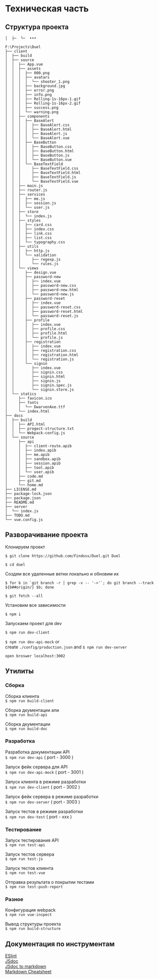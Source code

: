 # Техническая часть

## Структура проекта
`│  ├─  └─  •••`

```
F:\Projects\Duel
├── client
│  ├── build
│  ├── source
│  │  ├── App.vue
│  │  ├── assets
│  │  │  ├── 000.png
│  │  │  ├── avatars
│  │  │  │  └── shooter_1.png
│  │  │  ├── background.jpg
│  │  │  ├── error.png
│  │  │  ├── info.png
│  │  │  ├── Rolling-1s-16px-1.gif
│  │  │  ├── Rolling-1s-16px-2.gif
│  │  │  ├── success.png
│  │  │  └── warning.png
│  │  ├── components
│  │  │  ├── BaseAlert
│  │  │  │  ├── BaseAlert.css
│  │  │  │  ├── BaseAlert.html
│  │  │  │  ├── BaseAlert.js
│  │  │  │  └── BaseAlert.vue
│  │  │  ├── BaseButton
│  │  │  │  ├── BaseButton.css
│  │  │  │  ├── BaseButton.html
│  │  │  │  ├── BaseButton.js
│  │  │  │  └── BaseButton.vue
│  │  │  └── BaseTextField
│  │  │     ├── BaseTextField.css
│  │  │     ├── BaseTextField.html
│  │  │     ├── BaseTextField.js
│  │  │     └── BaseTextField.vue
│  │  ├── main.js
│  │  ├── router.js
│  │  ├── services
│  │  │  ├── me.js
│  │  │  ├── session.js
│  │  │  └── user.js
│  │  ├── store
│  │  │  └── index.js
│  │  ├── styles
│  │  │  ├── card.css
│  │  │  ├── index.css
│  │  │  ├── link.css
│  │  │  ├── list.css
│  │  │  └── typography.css
│  │  ├── utils
│  │  │  ├── http.js
│  │  │  └── validation
│  │  │     ├── regexp.js
│  │  │     └── rules.js
│  │  └── views
│  │     ├── design.vue
│  │     ├── password-new
│  │     │  ├── index.vue
│  │     │  ├── password-new.css
│  │     │  ├── password-new.html
│  │     │  └── password-new.js
│  │     ├── password-reset
│  │     │  ├── index.vue
│  │     │  ├── password-reset.css
│  │     │  ├── password-reset.html
│  │     │  └── password-reset.js
│  │     ├── profile
│  │     │  ├── index.vue
│  │     │  ├── profile.css
│  │     │  ├── profile.html
│  │     │  └── profile.js
│  │     ├── registration
│  │     │  ├── index.vue
│  │     │  ├── registration.css
│  │     │  ├── registration.html
│  │     │  └── registration.js
│  │     └── signin
│  │        ├── index.vue
│  │        ├── signin.css
│  │        ├── signin.html
│  │        ├── signin.js
│  │        ├── signin.spec.js
│  │        └── signin.store.js
│  └── statics
│     ├── favicon.ico
│     ├── fonts
│     │  └── DwarvenAxe.ttf
│     └── index.html
├── docs
│  ├── build
│  │  ├── API.html
│  │  ├── progect-structure.txt
│  │  └── Webpack-config.js
│  └── source
│     ├── api
│     │  ├── client-route.apib
│     │  ├── index.apib
│     │  ├── me.apib
│     │  ├── sandbox.apib
│     │  ├── session.apib
│     │  ├── tool.apib
│     │  └── user.apib
│     ├── code.md
│     ├── git.md
│     └── home.md
├── LICENSE.md
├── package-lock.json
├── package.json
├── README.md
├── server
│  └── index.js
├── TODO.md
└── vue.config.js
```

## Разворачивание проекта
Клонируем проект  

`$ git clone https://github.com/Findoss/Duel.git Duel`  

`$ cd duel`


Создем все удаленные ветки локально и обновим их  
```
$ for b in `git branch -r │ grep -v -- '->'`; do git branch --track ${b##origin/} $b; done
```

`$ git fetch --all`


Установим все зависимости  

`$ npm i`  

Запускаем проект для dev  

`$ npm run dev-client`  

`$ npm run dev-api-mock` or  
create `./config/production.json` and `$ npm run dev-server`

`open broswer localhost:3002`

## Утилиты

### Сборка

Сборка клиента  
`$ npm run build-client`  

Сборка дкументации апи  
`$ npm run build-api`  

Сборка дкументации  
`$ npm run build-doc`  

### Разработка

Разработка документации API  
`$ npm run dev-api` ( port - 3000 )  

Запуск фейк сервера для API  
`$ npm run dev-api-mock` ( port - 3001 )  

Запуск клиента в режиме разработки  
`$ npm run dev-client` ( port - 3002 )  

Запуск фейк сервера в режиме разработки  
`$ npm run dev-server` ( port - 3003 )  

Запуск тестов в режиме разработки  
`$ npm run dev-test` ( port - xxx )  

### Тестирование

Запуск тестирования API  
`$ npm run test-api`

Запуск тестов сервера  
`$ npm run test-js`

Запуск тестов клиента  
`$ npm run test-vue`

Отправка результата о покрытии тестами  
`$ npm run test-push-report`

### Разное

Конфигурация webpack  
`$ npm run vue-inspect`  

Вывод структуры проекта  
`$ npm run build-structure`  

## Документация по инструментам  
[ESlint](https://eslint.org)  
[JSdoc](http://usejsdoc.org/index.html)  
[JSdoc to markdown](https://github.com/jsdoc2md/jsdoc-to-markdown)  
[Markdown Cheatsheet](https://github.com/adam-p/markdown-here/wiki/Markdown-Cheatsheet)  